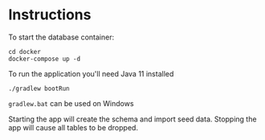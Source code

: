 
# Instructions
To start the database container:
```
cd docker
docker-compose up -d
```

To run the application you'll need Java 11 installed
```
./gradlew bootRun
```

`gradlew.bat` can be used on Windows

Starting the app will create the schema and import seed data.
Stopping the app will cause all tables to be dropped.

